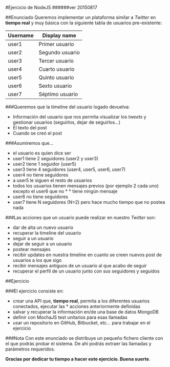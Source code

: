 #Ejercicio de NodeJS
######ver 20150817

##Enunciado
Queremos implementar un plataforma similar a *Twitter* en **tiempo real** y muy básica con la siguiente tabla de usuarios pre-existente:

| Username | Display name |
| -------- | ------------ |
| user1 |Primer usuario |
| user2 |Segundo usuario |
| user3 |Tercer usuario |
| user4 |Cuarto usuario |
| user5 |Quinto usuario |
| user6 |Sexto usuario |
| user7 |Séptimo usuario |


###Queremos que la timeline del usuario logado devuelva:
* Información del usuario que nos permita visualizar los *tweets* y gestionar usuarios (seguirlos, dejar de seguirlos…)
* El texto del post
* Cuando se creó el post

###Asumiremos que... 
* el usuario es quien dice ser
* user1 tiene 2 seguidores (user2 y user3)
* user2 tiene 1 seguidor (user5)
* user3 tiene 4 seguidores (user4, user5, user6, user7)
* user4 no tiene seguidores
* a user5 le siguen el resto de usuarios
* todos los usuarios tienen mensajes previos (por ejemplo 2 cada uno) excepto el user6 que no * * tiene ningún mensaje
* user6 no tiene seguidores
* user7 tiene N seguidores (N>2) pero hace mucho tiempo que no postea nada

###Las acciones que un usuario puede realizar en nuestro *Twitter* son:
* dar de alta un nuevo usuario
* recuperar la timeline del usuario
* seguir a un usuario
* dejar de seguir a un usuario
* postear mensajes
* recibir updates en nuestra timeline en cuanto se creen nuevos post de usuarios a los que sigo
* recibir mensajes antiguos de un usuario al que acabo de seguir
* recuperar el perfil de un usuario junto con sus seguidores y seguidos

##Ejercicio

###El ejercicio consiste en: 
* crear una API que, **tiempo real**, permita a los diferentes usuarios conectados, ejecutar las * acciones anteriormente definidas
* salvar y recuperar la información en/de una base de datos MongoDB
* definir con MochaJS test unitarios para esas llamadas
* usar un repositorio en GitHub, Bitbucket, etc... para trabajar en el ejercicio

###Nota
Con este enunciado se distribuye un pequeño fichero cliente con el que podrás probar el sistema. De ahí podrás extraer las llamadas y parámetros requeridos.

**Gracias por dedicar tu tiempo a hacer este ejercicio. Buena suerte**.
